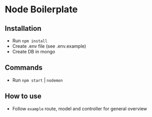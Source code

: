 # Node Boilerplate


## Installation

* Run `npm install`
* Create .env file (see .env.example)
* Create DB in mongo


## Commands

* Run `npm start` | `nodemon`


## How to use

* Follow `example` route, model and controller for general overview
